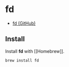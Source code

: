 # fd

- [fd (GitHub)](https://github.com/sharkdp/fd)

## Install

Install **fd** with [[Homebrew]].

```shell
brew install fd
```

